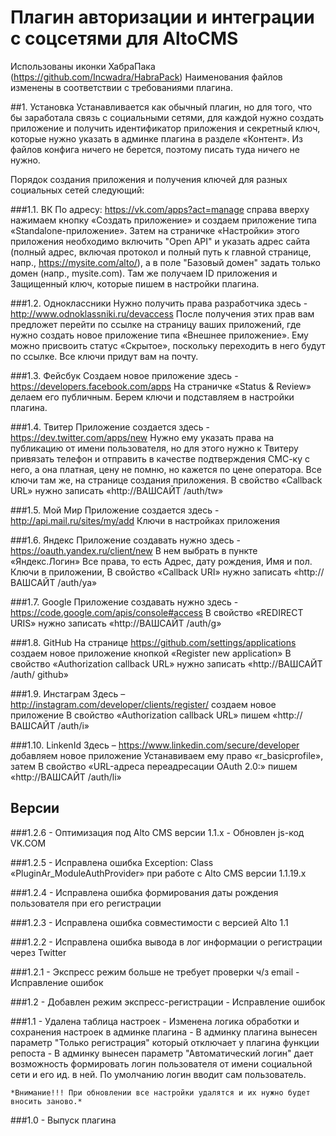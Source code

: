 Плагин авторизации и интеграции с соцсетями для AltoCMS
=======================================================

Использованы иконки ХабраПака (https://github.com/Incwadra/HabraPack)
Наименования файлов изменены в соответствии с требованиями плагина.

##1. Установка
Устанавливается как обычный плагин, но для того, что бы заработала связь с социальными сетями,
для каждой нужно создать приложение и получить идентификатор приложения и секретный ключ, которые
нужно указать в админке плагина в разделе «Контент». Из файлов конфига ничего не берется,
поэтому писать туда ничего не нужно.


Порядок создания приложения и получения ключей для разных социальных сетей следующий:

###1.1. ВК
По адресу: https://vk.com/apps?act=manage справа вверху нажимаем кнопку «Создать приложение» и создаем
приложение типа «Standalone-приложение». Затем на страничке «Настройки» этого приложения
необходимо включить "Open API" и указать адрес сайта (полный адрес, включая протокол и полный путь 
к главной странице, напр., https://mysite.com/alto/), а в поле "Базовый домен" задать только домен 
(напр., mysite.com). Там же получаем ID приложения и Защищенный ключ, которые пишем в настройки плагина. 

###1.2. Одноклассники
Нужно получить права разработчика здесь - http://www.odnoklassniki.ru/devaccess
После получения этих прав вам предложет перейти по ссылке на страницу ваших приложений,
где нужно создать новое приложение типа «Внешнее приложение». Ему можно присвоить
статус «Скрытое», поскольку переходить в него будут по ссылке. Все ключи придут вам на почту.

###1.3. Фейсбук
Создаем новое приложение здесь - https://developers.facebook.com/apps
На страничке «Status & Review» делаем его публичным. Берем ключи и подставляем в настройки плагина.

###1.4. Твитер
Приложение создается здесь - https://dev.twitter.com/apps/new
Нужно ему указать права на публикацию от имени пользователя, но для этого нужно к Твитеру
привязать телефон и отправить в качестве подтверждения СМС-ку с него, а она платная, цену не
помню, но кажется по цене оператора.
Все ключи там же, на странице создания приложения. В свойство «Callback URL» нужно
записать «http://ВАШСАЙТ /auth/tw»

###1.5. Мой Мир
Приложение создается здесь - http://api.mail.ru/sites/my/add
Ключи в настройках приложения

###1.6. Яндекс
Приложение создавать нужно здесь - https://oauth.yandex.ru/client/new
В нем выбрать в пункте «Яндекс.Логин» Все права, то есть Адрес, дату рождения, Имя и пол.
Ключи в приложении, В свойство «Callback URI» нужно записать «http://ВАШСАЙТ /auth/ya»

###1.7. Google
Приложение создавать нужно здесь - https://code.google.com/apis/console#access
В свойство «REDIRECT URIS» нужно записать «http://ВАШСАЙТ /auth/g»


###1.8. GitHub
На странице https://github.com/settings/applications создаем новое приложение
кнопкой «Register new application»
В свойство «Authorization callback URL» нужно записать «http://ВАШСАЙТ /auth/ github»


###1.9. Инстаграм
Здесь – http://instagram.com/developer/clients/register/ создаем новое приложение
В свойство «Authorization callback URL» пишем «http://ВАШСАЙТ /auth/i»


###1.10. LinkenId
Здесь – https://www.linkedin.com/secure/developer добавляем новое приложение
Устанавиваем ему право «r_basicprofile», затем В свойство «URL-адреса переадресации OAuth 2.0:»
пишем «http://ВАШСАЙТ /auth/li»



Версии
------
###1.2.6
    - Оптимизация под Alto CMS версии 1.1.х
    - Обновлен js-код VK.COM

###1.2.5
    - Исправлена ошибка Exception: Class «PluginAr_ModuleAuthProvider» при работе с Alto CMS версии 1.1.19.х

###1.2.4
    - Исправлена ошибка формирования даты рождения пользователя при его регистрации

###1.2.3
    - Исправлена ошибка совместимости с версией Alto 1.1

###1.2.2
    - Исправлена ошибка вывода в лог информации о регистрации через Twitter

###1.2.1
    - Экспресс режим больше не требует проверки ч/з email
    - Исправление ошибок
    
###1.2
    - Добавлен режим экспресс-регистрации
    - Исправление ошибок
    
###1.1
    - Удалена таблица настроек
    - Изменена логика обработки и сохранения настроек в админке плагина
    - В админку плагина вынесен параметр "Только регистрация" который отключает у плагина функции репоста
    - В админку вынесен параметр "Автоматический логин" дает возможность формировать логин пользователя от имени социальной сети и его ид. в ней. По умолчанию логин вводит сам пользователь.

    *Внимание!!! При обновлении все настройки удалятся и их нужно будет вносить заново.*


###1.0 
    - Выпуск плагина

